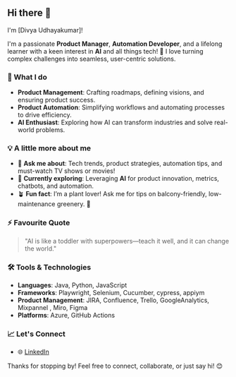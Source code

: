 ## Hi there 👋  
I'm [Divya Udhayakumar]!  

I'm a passionate **Product Manager**, **Automation Developer**, and a lifelong learner with a keen interest in **AI** and all things tech! 🚀 I love turning complex challenges into seamless, user-centric solutions.  

### 🌟 What I do  
- **Product Management**: Crafting roadmaps, defining visions, and ensuring product success.  
- **Product Automation**: Simplifying workflows and automating processes to drive efficiency.  
- **AI Enthusiast**: Exploring how AI can transform industries and solve real-world problems.  

### 💡 A little more about me  
- 💬 **Ask me about**: Tech trends, product strategies, automation tips, and must-watch TV shows or movies!  
- 🌱 **Currently exploring**: Leveraging **AI** for product innovation, metrics, chatbots, and automation. 
- 🪴 **Fun fact**: I’m a plant lover! Ask me for tips on balcony-friendly, low-maintenance greenery. 🌱  

### ⚡ Favourite Quote  
> "AI is like a toddler with superpowers—teach it well, and it can change the world."  

### 🛠️ Tools & Technologies  
- **Languages**: Java, Python, JavaScript  
- **Frameworks**: Playwright, Selenium, Cucumber, cypress, appiym 
- **Product Management**: JIRA, Confluence, Trello, GoogleAnalytics, Mixpannel , Miro, Figma  
- **Platforms**: Azure, GitHub Actions  

### 📈 Let's Connect  
- 🌐 [LinkedIn](https://www.linkedin.com/in/divya-udhayakumar/)  

Thanks for stopping by! Feel free to connect, collaborate, or just say hi! 😊 

